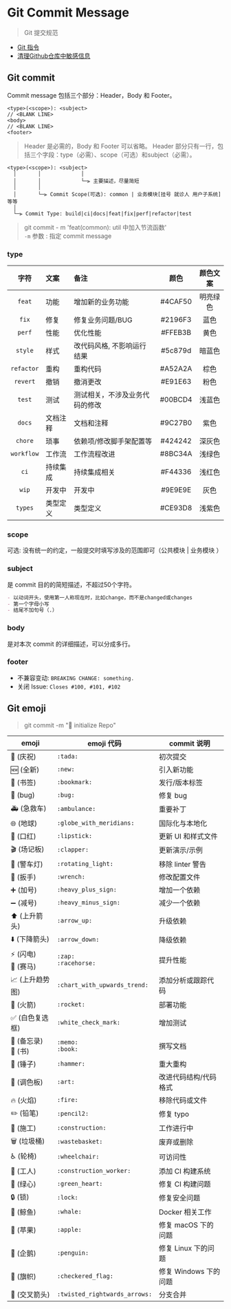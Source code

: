 # Git Commit Message

> Git 提交规范

- [Git 指令](./docs/git-command.md)
- [清理Github仓库中敏感信息](./docs/clean_sensitive_file.md)

## Git commit

Commit message 包括三个部分：Header，Body 和 Footer。

```text
<type>(<scope>): <subject>
// <BLANK LINE>
<body>
// <BLANK LINE>
<footer>
```

> Header 是必需的，Body 和 Footer 可以省略。
> Header 部分只有一行，包括三个字段：type（必需）、scope（可选）和subject（必需）。

```text
<type>(<scope>): <subject>
  │       │             │
  │       │             └─⫸ 主要描述，尽量简短
  │       │
  │       └─⫸ Commit Scope(可选): common | 业务模块[挂号 就诊人 用户子系统] 等等
  │
  └─⫸ Commit Type: build|ci|docs|feat|fix|perf|refactor|test
```

> git commit - m 'feat(common): util 中加入节流函数'  
> `-m` 参数 : 指定 commit message

### type

|字符|文案|备注|颜色|颜色文案|
|:---:|:---|:---|:---:|:---:|
|`feat`|功能|增加新的业务功能|#4CAF50|明亮绿色|
|`fix`|修复|修复业务问题/BUG|#2196F3|蓝色|
|`perf`|性能|优化性能|#FFEB3B|黄色|
|`style`|样式|改代码风格, 不影响运行结果|#5c879d|暗蓝色|
|`refactor`|重构|重构代码|#A52A2A|棕色|
|`revert`|撤销|撤消更改|#E91E63|粉色|
|`test`|测试|测试相关，不涉及业务代码的修改|#00BCD4|浅蓝色|
|`docs`|文档注释|文档和注释|#9C27B0|紫色|
|`chore`|琐事|依赖项/修改脚手架配置等|#424242|深灰色|
|`workflow`|工作流|工作流程改进|#8BC34A|浅绿色|
|`ci`|持续集成|持续集成相关|#F44336|浅红色|
|`wip`|开发中|开发中|#9E9E9E|灰色|
|`types`|类型定义|类型定义|#CE93D8|浅紫色|

### scope

可选: 没有统一的约定，一般提交时填写涉及的范围即可（公共模块 | 业务模块 ）

### subject

是 commit 目的的简短描述，不超过50个字符。

```md
- 以动词开头，使用第一人称现在时，比如change，而不是changed或changes
- 第一个字母小写
- 结尾不加句号（.）
```

### body

是对本次 commit 的详细描述，可以分成多行。

### footer

- 不兼容变动: `BREAKING CHANGE: something.`
- 关闭 Issue: `Closes #100, #101, #102`

## Git emoji

> git commit -m ":tada: initialize Repo"

|               emoji                |           emoji 代码            |    commit 说明    |
| ---------------------------------- | ----------------------------- | --------------- |
|            :tada: (庆祝)             |           `:tada:`            |      初次提交       |
|             :new: (全新)             |            `:new:`            |      引入新功能      |
|          :bookmark: (书签)           |         `:bookmark:`          |     发行/版本标签     |
|            :bug: (bug)             |            `:bug:`            |     修复 bug      |
|         :ambulance: (急救车)          |         `:ambulance:`         |      重要补丁       |
|    :globe_with_meridians: (地球)     |   `:globe_with_meridians:`    |     国际化与本地化     |
|          :lipstick: (口红)           |         `:lipstick:`          |   更新 UI 和样式文件   |
|          :clapper: (场记板)           |          `:clapper:`          |     更新演示/示例     |
|       :rotating_light: (警车灯)       |      `:rotating_light:`       |  移除 linter 警告   |
|           :wrench: (扳手)            |          `:wrench:`           |     修改配置文件      |
|       :heavy_plus_sign: (加号)       |      `:heavy_plus_sign:`      |     增加一个依赖      |
|      :heavy_minus_sign: (减号)       |     `:heavy_minus_sign:`      |     减少一个依赖      |
|         :arrow_up: (上升箭头)          |         `:arrow_up:`          |      升级依赖       |
|        :arrow_down: (下降箭头)         |        `:arrow_down:`         |      降级依赖       |
|   :zap: (闪电)<br>:racehorse: (赛马)   |   `:zap:`<br>`:racehorse:`    |      提升性能       |
| :chart_with_upwards_trend: (上升趋势图) | `:chart_with_upwards_trend:`  |    添加分析或跟踪代码    |
|           :rocket: (火箭)            |          `:rocket:`           |      部署功能       |
|     :white_check_mark: (白色复选框)     |     `:white_check_mark:`      |      增加测试       |
|     :memo: (备忘录)<br>:book: (书)     |     `:memo:`<br>`:book:`      |      撰写文档       |
|           :hammer: (锤子)            |          `:hammer:`           |      重大重构       |
|            :art: (调色板)             |            `:art:`            |   改进代码结构/代码格式   |
|            :fire: (火焰)             |           `:fire:`            |     移除代码或文件     |
|           :pencil2: (铅笔)           |          `:pencil2:`          |     修复 typo     |
|        :construction: (施工)         |       `:construction:`        |      工作进行中      |
|        :wastebasket: (垃圾桶)         |        `:wastebasket:`        |      废弃或删除      |
|         :wheelchair: (轮椅)          |        `:wheelchair:`         |      可访问性       |
|     :construction_worker: (工人)     |    `:construction_worker:`    |   添加 CI 构建系统    |
|         :green_heart: (绿心)         |        `:green_heart:`        |   修复 CI 构建问题    |
|             :lock: (锁)             |           `:lock:`            |     修复安全问题      |
|            :whale: (鲸鱼)            |           `:whale:`           |   Docker 相关工作   |
|            :apple: (苹果)            |           `:apple:`           |  修复 macOS 下的问题  |
|           :penguin: (企鹅)           |          `:penguin:`          |  修复 Linux 下的问题  |
|       :checkered_flag: (旗帜)        |      `:checkered_flag:`       | 修复 Windows 下的问题 |
| :twisted_rightwards_arrows: (交叉箭头) | `:twisted_rightwards_arrows:` |      分支合并       |